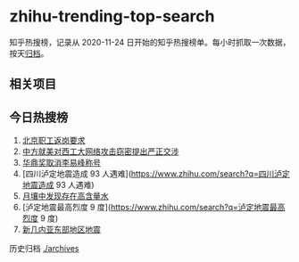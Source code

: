 # zhihu-trending-top-search

知乎热搜榜，记录从 2020-11-24 日开始的知乎热搜榜单。每小时抓取一次数据，按天[归档](./archives)。

## 相关项目

## 今日热搜榜

<!-- BEGIN -->
<!-- 最后更新时间 Mon Sep 12 2022 15:31:58 GMT+0800 (China Standard Time) -->

1. [北京职工返岗要求](https://www.zhihu.com/search?q=北京职工返岗要求)
1. [中方就美对西工大网络攻击窃密提出严正交涉](https://www.zhihu.com/search?q=中方就美对西工大网络攻击窃密提出严正交涉)
1. [华鼎奖取消李易峰称号](https://www.zhihu.com/search?q=华鼎奖取消李易峰称号)
1. [四川泸定地震造成 93 人遇难](https://www.zhihu.com/search?q=四川泸定地震造成 93 人遇难)
1. [月壤中发现存在高含量水](https://www.zhihu.com/search?q=月壤中发现存在高含量水)
1. [泸定地震最高烈度 9 度](https://www.zhihu.com/search?q=泸定地震最高烈度 9 度)
1. [新几内亚东部地区地震](https://www.zhihu.com/search?q=新几内亚东部地区地震)

<!-- END -->

历史归档 [./archives](./archives)
